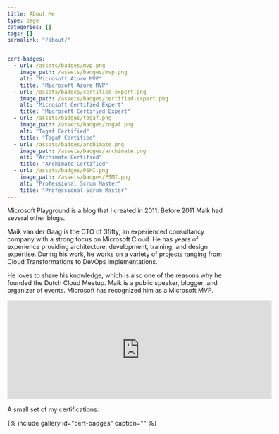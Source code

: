 ```yaml
---
title: About Me
type: page
categories: []
tags: []
permalink: "/about/"


cert-badges:
  - url: /assets/badges/mvp.png
    image_path: /assets/badges/mvp.png
    alt: "Microsoft Azure MVP"
    title: "Microsoft Azure MVP"
  - url: /assets/badges/certified-expert.png
    image_path: /assets/badges/certified-expert.png
    alt: "Microsoft Certified Expert"
    title: "Microsoft Certified Expert"
  - url: /assets/badges/togaf.png
    image_path: /assets/badges/togaf.png
    alt: "Togaf Certified"
    title: "Togaf Certified"
  - url: /assets/badges/archimate.png
    image_path: /assets/badges/archimate.png
    alt: "Archimate Certified"
    title: "Archimate Certified"
  - url: /assets/badges/PSMI.png
    image_path: /assets/badges/PSMI.png
    alt: "Professional Scrum Master"
    title: "Professional Scrum Master"
---
```


Microsoft Playground is a blog that I created in 2011. Before 2011 Maik had several other blogs.

Maik van der Gaag is the CTO of 3fifty, an experienced consultancy company with a strong focus on Microsoft Cloud. He has years of experience providing architecture, development, training, and design expertise. During his work, he works on a variety of projects ranging from Cloud Transformations to DevOps implementations.

He loves to share his knowledge, which is also one of the reasons why he founded the Dutch Cloud Meetup. Maik is a public speaker, blogger, and organizer of events. Microsoft has recognized him as a Microsoft MVP.

<div class="sponsor-frame"><iframe src="https://github.com/sponsors/maikvandergaag/card" title="Sponsor maikvandergaag" height="225" width="600" style="border: 0;"></iframe></div>

A small set of my certifications:

{% include gallery id="cert-badges" caption="" %}
